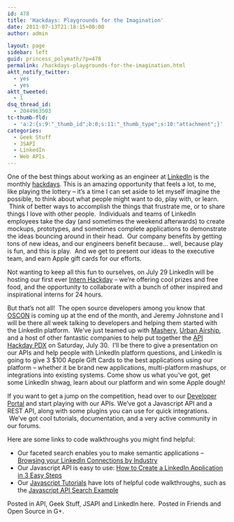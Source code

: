 ```yaml
---
id: 478
title: 'Hackdays: Playgrounds for the Imagination'
date: 2011-07-13T21:18:15+00:00
author: admin

layout: page
sidebar: left
guid: princess_polymath/?p=478
permalink: /hackdays-playgrounds-for-the-imagination.html
aktt_notify_twitter:
  - yes
  - yes
aktt_tweeted:
  - 1
dsq_thread_id:
  - 2044963503
tc-thumb-fld:
  - 'a:2:{s:9:"_thumb_id";b:0;s:11:"_thumb_type";s:10:"attachment";}'
categories:
  - Geek Stuff
  - JSAPI
  - LinkedIn
  - Web APIs
---
```

One of the best things about working as an engineer at [LinkedIn](http://www.linkedin.com/) is the monthly [hackdays](http://blog.linkedin.com/2011/06/09/10-ways-to-make-hackdays-work/). This is an amazing opportunity that feels a lot, to me, like playing the lottery &#8211; it&#8217;s a time I can set aside to let myself imagine the possible, to think about what people might want to do, play with, or learn.  Think of better ways to accomplish the things that frustrate me, or to share things I love with other people.  Individuals and teams of LinkedIn employees take the day (and sometimes the weekend afterwards) to create mockups, prototypes, and sometimes complete applications to demonstrate the ideas bouncing around in their head.  Our company benefits by getting tons of new ideas, and our engineers benefit because&#8230; well, because play is fun, and this is play.  And we get to present our ideas to the executive team, and earn Apple gift cards for our efforts.

Not wanting to keep all this fun to ourselves, on July 29 LinkedIn will be hosting our first ever [Intern Hackday](http://blog.linkedin.com/2011/06/17/linkedin-hackday-challenge/) &#8211; we&#8217;re offering cool prizes and free food, and the opportunity to collaborate with a bunch of other inspired and inspirational interns for 24 hours.

But that&#8217;s not all!  The open source developers among you know that [OSCON](http://www.oscon.com/oscon2011) is coming up at the end of the month, and Jeremy Johnstone and I will be there all week talking to developers and helping them started with the LinkedIn platform.  We&#8217;ve just teamed up with [Mashery](http://www.mashery.com/), [Urban Airship](http://www.urbanairship.com/), and a host of other fantastic companies to help put together the [API Hackday PDX](http://apihackdaypdx.eventbrite.com/) on Saturday, July 30.  I&#8217;ll be there to give a presentation on our APIs and help people with LinkedIn platform questions, and LinkedIn is going to give 3 $100 Apple Gift Cards to the best applications using our platform &#8211; whether it be brand new applications, multi-platform mashups, or integrations into existing systems. Come show us what you&#8217;ve got, get some LinkedIn shwag, learn about our platform and win some Apple dough!

If you want to get a jump on the competition, head over to our [Developer Portal](http://developer.linkedin.com) and start playing with our APIs. We&#8217;ve got a Javascript API and a REST API, along with some plugins you can use for quick integrations.  We&#8217;ve got cool tutorials, documentation, and a very active community in our forums.

Here are some links to code walkthroughs you might find helpful:

  * Our faceted search enables you to make semantic applications &#8211; [Browsing your LinkedIn Connections by Industry](princess_polymath/?p=404)
  * Our Javascript API is easy to use: [How to Create a LinkedIn Application in 3 Easy Steps](princess_polymath/?p=347)
  * Our [Javascript Tutorials](http://developer.linkedin.com/documents/tutorials) have lots of helpful code walkthroughs, such as the [Javascript API Search Example](http://developer.linkedinlabs.com/tutorials/jsapi_search/)



Posted in API, Geek Stuff, JSAPI and LinkedIn here.  Posted in Friends and Open Source in G+.